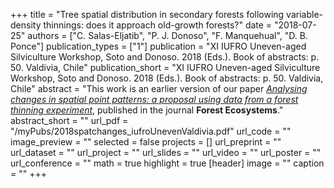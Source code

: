 +++
title = "Tree spatial distribution in secondary forests following variable-density thinnings: does it approach old-growth forests?"
date = "2018-07-25"
authors = ["C. Salas-Eljatib", "P. J. Donoso", "F. Manquehual", "D. B. Ponce"]
publication_types = ["1"]
publication = "XI IUFRO Uneven-aged Silviculture Workshop, Soto and Donoso. 2018 (Eds.).  Book of abstracts: p. 50. Valdivia, Chile"
publication_short = "XI IUFRO Uneven-aged Silviculture Workshop, Soto and Donoso. 2018 (Eds.).  Book of abstracts: p. 50. Valdivia, Chile"
abstract = "This work is an earlier version of our paper [*Analysing changes in spatial point patterns: a proposal using data from a forest thinning experiment*](https://eljatib.com/publication/2022-12-10_analysing_changes_in/), published in the journal **Forest Ecosystems**."
abstract_short = ""
url_pdf = "/myPubs/2018spatchanges_iufroUnevenValdivia.pdf"
url_code = ""
image_preview = ""
selected = false
projects = []
url_preprint = ""
url_dataset = ""
url_project = ""
url_slides = ""
url_video = ""
url_poster = ""
url_conference = ""
math = true
highlight = true
[header]
image = ""
caption = ""
+++
